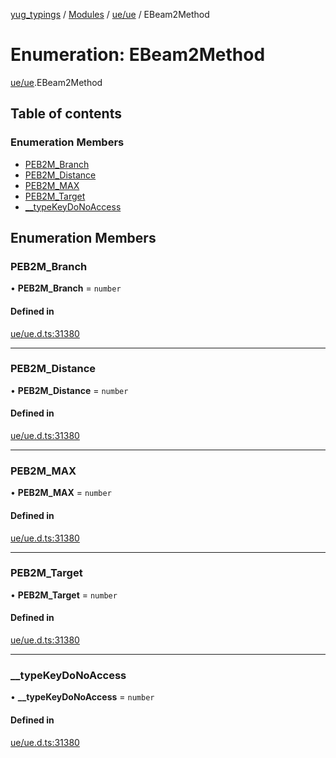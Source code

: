 [yug_typings](../README.md) / [Modules](../modules.md) / [ue/ue](../modules/ue_ue.md) / EBeam2Method

# Enumeration: EBeam2Method

[ue/ue](../modules/ue_ue.md).EBeam2Method

## Table of contents

### Enumeration Members

- [PEB2M\_Branch](ue_ue.EBeam2Method.md#peb2m_branch)
- [PEB2M\_Distance](ue_ue.EBeam2Method.md#peb2m_distance)
- [PEB2M\_MAX](ue_ue.EBeam2Method.md#peb2m_max)
- [PEB2M\_Target](ue_ue.EBeam2Method.md#peb2m_target)
- [\_\_typeKeyDoNoAccess](ue_ue.EBeam2Method.md#__typekeydonoaccess)

## Enumeration Members

### PEB2M\_Branch

• **PEB2M\_Branch** = `number`

#### Defined in

[ue/ue.d.ts:31380](https://github.com/YugMetaverse/yug_typings/blob/b7d9b19/ue/ue.d.ts#L31380)

___

### PEB2M\_Distance

• **PEB2M\_Distance** = `number`

#### Defined in

[ue/ue.d.ts:31380](https://github.com/YugMetaverse/yug_typings/blob/b7d9b19/ue/ue.d.ts#L31380)

___

### PEB2M\_MAX

• **PEB2M\_MAX** = `number`

#### Defined in

[ue/ue.d.ts:31380](https://github.com/YugMetaverse/yug_typings/blob/b7d9b19/ue/ue.d.ts#L31380)

___

### PEB2M\_Target

• **PEB2M\_Target** = `number`

#### Defined in

[ue/ue.d.ts:31380](https://github.com/YugMetaverse/yug_typings/blob/b7d9b19/ue/ue.d.ts#L31380)

___

### \_\_typeKeyDoNoAccess

• **\_\_typeKeyDoNoAccess** = `number`

#### Defined in

[ue/ue.d.ts:31380](https://github.com/YugMetaverse/yug_typings/blob/b7d9b19/ue/ue.d.ts#L31380)
